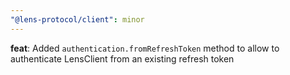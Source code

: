 ```yaml
---
"@lens-protocol/client": minor
---
```


**feat**: Added `authentication.fromRefreshToken` method to allow to authenticate LensClient from an existing refresh token
